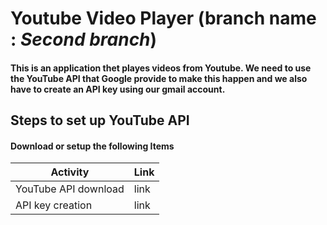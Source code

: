 # Youtube Video Player (branch name : ***Second branch***)
#### This is an application thet playes videos from Youtube. We need to use the YouTube API that Google provide to make this happen and we also have to create an API key using our gmail account. 

## Steps to set up YouTube API
#### Download or setup the following Items
|Activity|Link|
|--------|--------|
|YouTube API download|link|
|API key creation|link|

